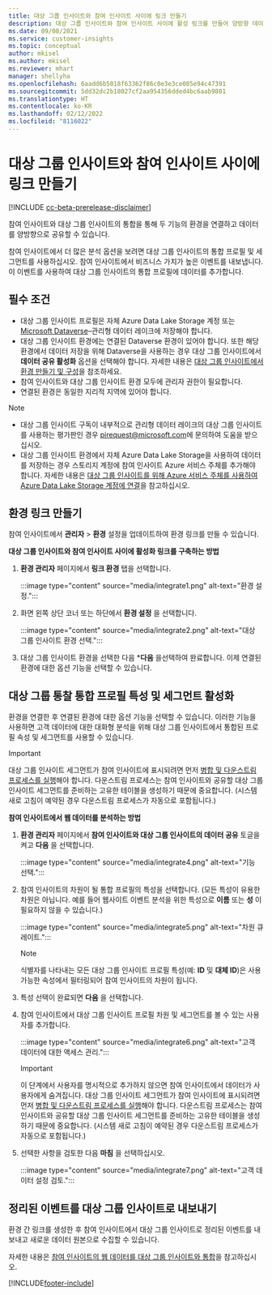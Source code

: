 ```yaml
---
title: 대상 그룹 인사이트와 참여 인사이트 사이에 링크 만들기
description: 대상 그룹 인사이트와 참여 인사이트 사이에 활성 링크를 만들어 양방향 데이터 공유를 가능하게 합니다.
ms.date: 09/08/2021
ms.service: customer-insights
ms.topic: conceptual
author: mkisel
ms.author: mkisel
ms.reviewer: mhart
manager: shellyha
ms.openlocfilehash: 6aadd6b5018f63362f86c0e3e3ce085e94c47391
ms.sourcegitcommit: 5dd32dc2b18027cf2aa954356dded4bc6aab9801
ms.translationtype: HT
ms.contentlocale: ko-KR
ms.lasthandoff: 02/12/2022
ms.locfileid: "8116022"
---
```

# <a name="create-a-link-between-audience-insights-and-engagement-insights"></a>대상 그룹 인사이트와 참여 인사이트 사이에 링크 만들기

[!INCLUDE [cc-beta-prerelease-disclaimer](includes/cc-beta-prerelease-disclaimer.md)]

참여 인사이트와 대상 그룹 인사이트의 통합을 통해 두 기능의 환경을 연결하고 데이터를 양방향으로 공유할 수 있습니다.

참여 인사이트에서 더 많은 분석 옵션을 보려면 대상 그룹 인사이트의 통합 프로필 및 세그먼트를 사용하십시오. 참여 인사이트에서 비즈니스 가치가 높은 이벤트를 내보냅니다. 이 이벤트를 사용하여 대상 그룹 인사이트의 통합 프로필에 데이터를 추가합니다.

## <a name="prerequisites"></a>필수 조건

- 대상 그룹 인사이트 프로필은 자체 Azure Data Lake Storage 계정 또는 [Microsoft Dataverse](/powerapps/maker/data-platform/data-platform-intro)&ndash;관리형 데이터 레이크에 저장해야 합니다. 
- 대상 그룹 인사이트 환경에는 연결된 Dataverse 환경이 있어야 합니다. 또한 해당 환경에서 데이터 저장을 위해 Dataverse을 사용하는 경우 대상 그룹 인사이트에서 **데이터 공유 활성화** 옵션을 선택해야 합니다. 자세한 내용은 [대상 그룹 인사이트에서 환경 만들기 및 구성](../audience-insights/create-environment.md)을 참조하세요.
- 참여 인사이트와 대상 그룹 인사이트 환경 모두에 관리자 권한이 필요합니다.
- 연결된 환경은 동일한 지리적 지역에 있어야 합니다.

> [!NOTE]
> - 대상 그룹 인사이트 구독이 내부적으로 관리형 데이터 레이크의 대상 그룹 인사이트를 사용하는 평가판인 경우 [pirequest@microsoft.com](mailto:pirequest@microsoft.com)에 문의하여 도움을 받으십시오. 
> - 대상 그룹 인사이트 환경에서 자체 Azure Data Lake Storage을 사용하여 데이터를 저장하는 경우 스토리지 계정에 참여 인사이트 Azure 서비스 주체를 추가해야 합니다. 자세한 내용은 [대상 그룹 인사이트를 위해 Azure 서비스 주체를 사용하여 Azure Data Lake Storage 계정에 연결](../audience-insights/connect-service-principal.md)을 참고하십시오. 


## <a name="create-an-environment-link"></a>환경 링크 만들기

참여 인사이트에서 **관리자** > **환경** 설정을 업데이트하여 환경 링크를 만들 수 있습니다.

**대상 그룹 인사이트와 참여 인사이트 사이에 활성화 링크를 구축하는 방법**

1. **환경 관리자** 페이지에서 **링크 환경** 탭을 선택합니다.

    :::image type="content" source="media/integrate1.png" alt-text="환경 설정.":::

1. 화면 왼쪽 상단 코너 또는 하단에서 **환경 설정** 을 선택합니다.

     :::image type="content" source="media/integrate2.png" alt-text="대상 그룹 인사이트 환경 선택.":::

1. 대상 그룹 인사이트 환경을 선택한 다음 ***다음** 을 ​​선택하여 완료합니다. 이제 연결된 환경에 대한 옵션 기능을 선택할 수 있습니다.
 
## <a name="enable-audience-insights-unified-profiles-attributes-and-segments"></a>대상 그룹 통찰 통합 프로필 특성 및 세그먼트 활성화

환경을 연결한 후 연결된 환경에 대한 옵션 기능을 선택할 수 있습니다. 이러한 기능을 사용하면 고객 데이터에 대한 대화형 분석을 위해 대상 그룹 인사이트에서 통합된 프로필 속성 및 세그먼트를 사용할 수 있습니다.

> [!IMPORTANT]
> 대상 그룹 인사이트 세그먼트가 참여 인사이트에 표시되려면 먼저 [병합 및 다운스트림 프로세스를 실행](../audience-insights/merge-entities.md)해야 합니다. 다운스트림 프로세스는 참여 인사이트와 공유할 대상 그룹 인사이트 세그먼트를 준비하는 고유한 테이블을 생성하기 때문에 중요합니다. (시스템 새로 고침이 예약된 경우 다운스트림 프로세스가 자동으로 포함됩니다.)

**참여 인사이트에서 웹 데이터를 분석하는 방법**

1. **환경 관리자** 페이지에서 **참여 인사이트와 대상 그룹 인사이트의 데이터 공유** 토글을 켜고 **다음** 을 선택합니다.

    :::image type="content" source="media/integrate4.png" alt-text="기능 선택.":::

1. 참여 인사이트의 차원이 될 통합 프로필의 특성을 선택합니다. (모든 특성이 유용한 차원은 아닙니다. 예를 들어 웹사이트 이벤트 분석을 위한 특성으로 **이름** 또는 **성** 이 필요하지 않을 수 있습니다.)

    :::image type="content" source="media/integrate5.png" alt-text="차원 큐레이트.":::

   >[!NOTE]
   > 식별자를 나타내는 모든 대상 그룹 인사이트 프로필 특성(예: **ID** 및 **대체 ID**)은 사용 가능한 속성에서 필터링되어 참여 인사이트의 차원이 됩니다.

1. 특성 선택이 완료되면 **다음** 을 선택합니다.
1. 참여 인사이트에서 대상 그룹 인사이트 프로필 차원 및 세그먼트를 볼 수 있는 사용자를 추가합니다.

    :::image type="content" source="media/integrate6.png" alt-text="고객 데이터에 대한 액세스 관리.":::

   > [!IMPORTANT]
   > 이 단계에서 사용자를 명시적으로 추가하지 않으면 참여 인사이트에서 데이터가 사용자에게 숨겨집니다.
   > 대상 그룹 인사이트 세그먼트가 참여 인사이트에 표시되려면 먼저 [병합 및 다운스트림 프로세스를 실행](../audience-insights/merge-entities.md)해야 합니다. 다운스트림 프로세스는 참여 인사이트와 공유할 대상 그룹 인사이트 세그먼트를 준비하는 고유한 테이블을 생성하기 때문에 중요합니다. (시스템 새로 고침이 예약된 경우 다운스트림 프로세스가 자동으로 포함됩니다.)

1. 선택한 사항을 검토한 다음 **마침** 을 선택하십시오.

    :::image type="content" source="media/integrate7.png" alt-text="고객 데이터 설정 검토.":::

## <a name="export-refined-events-to-audience-insights"></a>정리된 이벤트를 대상 그룹 인사이트로 내보내기

환경 간 링크를 생성한 후 참여 인사이트에서 대상 그룹 인사이트로 정리된 이벤트를 내보내고 새로운 데이터 원본으로 수집할 수 있습니다. 

자세한 내용은 [참여 인사이트의 웹 데이터를 대상 그룹 인사이트와 통합](../audience-insights/integrate-engagement-insights.md)을 참고하십시오.

<!--
## Share engagement insights refined events with audience insights

After you create a link between environments, a new option becomes available for you to share [refined events](refined-events.md) with audience insights.

Consider the following when creating refined events for audience insights: 

- Provide a meaningful name for the refined event. It will be used as an activity name in audience insights.
- Select at least the following properties to create an activity in audience insights: 
    - Signal.Action.Name indicates the activity details.
    - Signal.User.Id maps with the customer ID.
    - Signal.View.Uri is a web address as a basis for segments or measures.
    - Signal.Export.Id is a primary key for events.
    - Signal.Timestamp determines the date and time for the activity.

To share refined events:

1. From the engagement insights menu, select **Data** and then select the **Events** tab.
2. On the **Action** menu, select **Share as activity**.

    :::image type="content" source="media/integrate8.png" alt-text="Data shared events settings.":::

3. You can view and stop actively shared events on the **Export and Sharing** tab.
4. -- per Michael K, we need a mock here (Mukesh needs to update to reflect what happens in AUI once a user shares a refined event (i.e. no longer AUI, data wrangler needs to go discover data in the storage, the shared event is available as a DS and entity, correct?)

### Attach refined events shared as activities to unified profiles in audience insights

You can bring customer web activity data from engagement insights into audience insights. In addition to transactional, demographic, or behavioral data, you can view activities on the web in unified customer profiles. You can then use these profiles to get insights such as segments, measures, and predictions for audience activation.

Follow the steps in [data unification](../audience-insights/data-unification.md) to map, match, and merge website authentication information to unified profiles in audience insights.

You can also share refined events that are now available in audience insights, identified as data sources and entities. 

Next, you can relate event data from engagement insights as unified activities in customer profiles.

### Relate refined event data as an activity of a customer profile

After unifying the data, you can configure the activity for the customer profile. For more information, go to [Customer activities](../audience-insights/activities.md).

:::image type="content" source="media/web-event-activity.png" alt-text="Activities page with expanded Edit activity pane.":::

Next, configure the new activity by using mapping elements: 

- **Primary Key**: Signal.Export.Id, a unique ID that is available for every event record in engagement insights. This property is automatically generated.

- **Timestamp**: Signal.Timestamp in the event property.

- **Event**: Signal.Name, the event name that you want to track.

- **Web address**: Signal.View.Uri that refers to the URI of the page that created the event.

- **Details**: Signal.Action.Name to represent the information to associate with the event. The selected property in this case indicates that the event is for email promotion.

- **Activity type**: In this example, we choose the existing activity type WebLog. This selection is a useful filter option to run prediction models or create segments based on this activity type.

- **Set up relationship**: This important setting ties the activity to existing customer profiles. **Signal.User.Id** is the identifier configured in the SDK to be collected. It relates to the user ID in other data sources that are configured in audience insights. 

This example configures the relationship between Signal.User.Id and RetailCustomers:CustomerRetailId, which is the primary key that was identified in the map step of the data unification process.

After processing the activities, you can review customer records and open a customer card to see activities from engagement insights in the timeline. 

> [!TIP]
> To find a customer ID that has an engagement insights activity, go to **Entities** and preview the data for the UnifiedActivity entity. **ActivityTypeDisplay = WebLog** contains the engagement insights activity configured in the preceding example. Copy the customer ID for one of those records and search<!--note from editor: Edit okay? I couldn't quite follow this.-- > for that ID on the **Customers** page.

--> 

[!INCLUDE[footer-include](../includes/footer-banner.md)]
